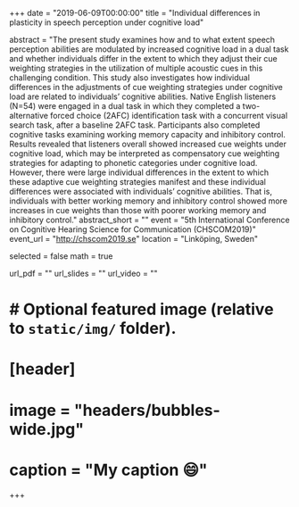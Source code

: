 +++
date = "2019-06-09T00:00:00"
title = "Individual differences in plasticity in speech perception under cognitive load"

abstract = "The present study examines how and to what extent speech perception abilities are modulated by increased cognitive load in a dual task and whether individuals differ in the extent to which they adjust their cue weighting strategies in the utilization of multiple acoustic cues in this challenging condition. This study also investigates how individual differences in the adjustments of cue weighting strategies under cognitive load are related to individuals’ cognitive abilities. Native English listeners (N=54) were engaged in a dual task in which they completed a two-alternative forced choice (2AFC) identification task with a concurrent visual search task, after a baseline 2AFC task. Participants also completed cognitive tasks examining working memory capacity and inhibitory control. Results revealed that listeners overall showed increased cue weights under cognitive load, which may be interpreted as compensatory cue weighting strategies for adapting to phonetic categories under cognitive load. However, there were large individual differences in the extent to which these adaptive cue weighting strategies manifest and these individual differences were associated with individuals’ cognitive abilities. That is, individuals with better working memory and inhibitory control showed more increases in cue weights than those with poorer working memory and inhibitory control."
abstract_short = ""
event = "5th International Conference on Cognitive Hearing Science for Communication (CHSCOM2019)"
event_url = "http://chscom2019.se"
location = "Linköping, Sweden"

selected = false
math = true

url_pdf = ""
url_slides = ""
url_video = ""

# # Optional featured image (relative to `static/img/` folder).
# [header]
# image = "headers/bubbles-wide.jpg"
# caption = "My caption :smile:"

+++
